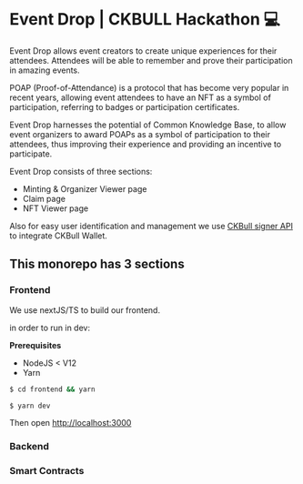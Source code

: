# Event Drop | CKBULL Hackathon 💻

Event Drop allows event creators to create unique experiences for their attendees. Attendees will be able to remember and prove their participation in amazing events.

POAP (Proof-of-Attendance) is a protocol that has become very popular in recent years, allowing event attendees to have an NFT as a symbol of participation, referring to badges or participation certificates.

Event Drop harnesses the potential of Common Knowledge Base, to allow event organizers to award POAPs as a symbol of participation to their attendees, thus improving their experience and providing an incentive to participate.

Event Drop consists of three sections:

- Minting & Organizer Viewer page
- Claim page
- NFT Viewer page

Also for easy user identification and management we use [CKBull signer API](https://docs.ckbull.app/) to integrate CKBull Wallet.

## This monorepo has 3 sections

### Frontend

We use nextJS/TS to build our frontend.

in order to run in dev:

**Prerequisites**

- NodeJS < V12
- Yarn


```sh
$ cd frontend && yarn
```

```sh
$ yarn dev
```

Then open [http://localhost:3000](http://localhost:3000)

### Backend

### Smart Contracts